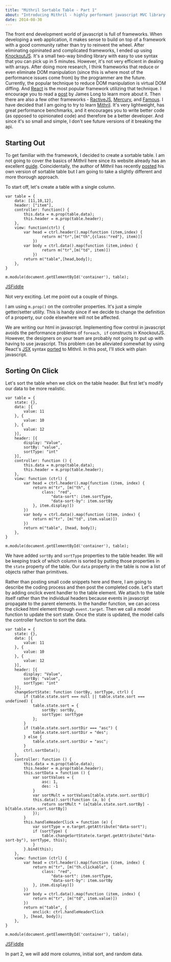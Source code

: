 ```yaml
---
title: "Mithril Sortable Table - Part 1"
about: "Introducing Mithril - highly performant javascript MVC library. How to create a sortable table."
date: 2014-08-30
---
```


The front end development world of javascript is full of frameworks. When developing a web application, it makes sense to build on top of a framework with a good community rather than try to reinvent the wheel. After eliminating opininated and complicated frameworks, I ended up using [KnockoutJS][1]. It's a small two-way binding library with easy to use syntax that you can pick up in 5 minutes. However, it's not very efficient in dealing with arrays. After doing more research, I think frameworks that reduce or even eliminate DOM manipulation (since this is where most of the performance issues come from) by the programmer are the future. Currently, the popular technique to reduce DOM manipulation is virtual DOM diffing. And [React][2] is the most popular framework utilizing that technique. I encourage you to read a [post][3] by James Long to learn more about it. Then there are also a few other frameworks - [RactiveJS][4], [Mercury][5], and [Famous][6]. I have decided that I am going to try to learn [Mithril][7]. It's very lightweight, has great performance benchmarks, and it encourages you to write better code (as opposed to opinionated code) and therefore be a better developer. And since it's so small and simple, I don't see future versions of it breaking the api. 

Starting Out
------------

To get familiar with the framework, I decided to create a sortable table. I am not going to cover the basics of Mithril here since its website already has an excellent [guide][8]. Coincidentally, the author of Mithril has recently [posted][9] his own version of sortable table but I am going to take a slightly different and more thorough approach. 

To start off, let's create a table with a single column. 

``` lang-coffeescript
var table = {
    data: [11,10,12],
    header: ["item"],
    controller: function() {
        this.data = m.prop(table.data);
        this.header = m.prop(table.header);
    },
    view: function(ctrl) {
        var head = ctrl.header().map(function (item,index) {
                return m("tr",[m("th",{class:"red"}, item)])
            })
        var body = ctrl.data().map(function (item,index) {
                return m("tr",[m("td", item)])
            })
        return m("table",[head,body]);        
    },
}

m.module(document.getElementById('container'), table); 
```
[JSFiddle][10]

Not very exciting. Let me point out a couple of things.

I am using `m.prop()` on the controller properties. It's just a simple getter/setter utility. This is handy since if we decide to change the definition of a property, our code elsewhere will not be affected.

We are writing our html in javascript. Implementing flow control in javascript avoids the performance problems of `foreach, if` constructs in KnockoutJS. However, the designers on your team are probably not going to put up with having to use javascript. This problem can be alleviated somewhat by using React's [JSX][11] syntax [ported][12] to Mithril. In this post, I'll stick with plain javascript.

Sorting On Click
----------------

Let's sort the table when we click on the table header. But first let's modify our data to be more realistic.

``` lang-javascript
var table = {
    state: {},
    data: [{
        value: 11
    }, {
        value: 10
    }, {
        value: 12
    }],
    header: [{
        display: "Value",
        sortBy: "value",
        sortType: "int"
    }],
    controller: function () {
        this.data = m.prop(table.data);
        this.header = m.prop(table.header);
    },
    view: function (ctrl) {
        var head = ctrl.header().map(function (item, index) {
            return m("tr", [m("th", {
                class: "red",
                    "data-sort": item.sortType,
                    "data-sort-by": item.sortBy
            }, item.display)])
        })
        var body = ctrl.data().map(function (item, index) {
            return m("tr", [m("td", item.value)])
        })
        return m("table", [head, body]);
    },
}

m.module(document.getElementById('container'), table);
```

We have added `sortBy` and `sortType` properties to the table header. We will be keeping track of which column is sorted by putting those properties in the `state` property of the table. Our `data` property in the table is now a list of objects rather than primitives.

Rather than posting small code snippets here and there, I am going to describe the coding process and then post the completed code. Let's start by adding onclick event handler to the table element. We attach to the table itself rather than the individual headers because events in javascript propagate to the parent elements. In the handler function, we can access the clicked html element through `event.target`. Then we call a model function to update the sort state. Once the state is updated, the model calls the controller function to sort the data.

```lang-coffeescript
var table = {
    state: {},
    data: [{
        value: 11
    }, {
        value: 10
    }, {
        value: 12
    }],
    header: [{
        display: "Value",
        sortBy: "value",
        sortType: "int"
    }],
    changeSortState: function (sortBy, sortType, ctrl) {
        if (table.state.sort === null || table.state.sort === undefined) {
            table.state.sort = {
                sortBy: sortBy,
                sortType: sortType
            };
        }
        if (table.state.sort.sortDir === "asc") {
            table.state.sort.sortDir = "des";
        } else {
            table.state.sort.sortDir = "asc";
        }
        ctrl.sortData();
    },
    controller: function () {
        this.data = m.prop(table.data);
        this.header = m.prop(table.header);
        this.sortData = function () {
            var sortValues = {
                asc: 1,
                des: -1
            }
            var sortMult = sortValues[table.state.sort.sortDir]
            this.data().sort(function (a, b) {
                return sortMult * (a[table.state.sort.sortBy] - b[table.state.sort.sortBy])
            });
        }
        this.handleHeaderClick = function (e) {
            var sortType = e.target.getAttribute("data-sort");
            if (sortType) {
                table.changeSortState(e.target.getAttribute("data-sort-by"), sortType, this);
            }
        }.bind(this);
    },
    view: function (ctrl) {
        var head = ctrl.header().map(function (item, index) {
            return m("tr", [m("th.clickable", {
                class: "red",
                    "data-sort": item.sortType,
                    "data-sort-by": item.sortBy
            }, item.display)])
        })
        var body = ctrl.data().map(function (item, index) {
            return m("tr", [m("td", item.value)])
        })
        return m("table", {
            onclick: ctrl.handleHeaderClick
        }, [head, body]);
    },
}

m.module(document.getElementById('container'), table);
```
[JSFiddle][13]

In part 2, we will add more columns, initial sort, and random data.

[1]: http://knockoutjs.com/ "KnockoutJS"
[2]: https://facebook.github.io/react/ "React"
[3]: http://jlongster.com/Removing-User-Interface-Complexity,-or-Why-React-is-Awesome
[4]: http://www.ractivejs.org/ "RactiveJS"
[5]: https://github.com/Raynos/mercury "Mercury"
[6]: http://famo.us/ "Famous"
[7]: http://lhorie.github.io/mithril/ "Mithril"
[8]: http://lhorie.github.io/mithril/getting-started.html
[9]: http://lhorie.github.io/mithril-blog/vanilla-table-sorting.html
[10]: http://jsfiddle.net/jjk8bxeq/5/
[11]: http://facebook.github.io/react/docs/jsx-in-depth.html
[12]: https://github.com/insin/msx
[13]: http://jsfiddle.net/jjk8bxeq/8/